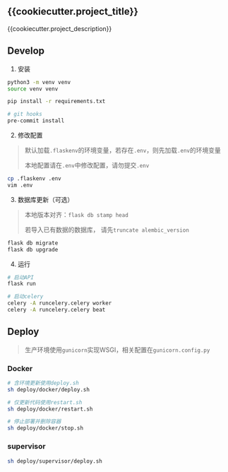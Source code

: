 ## {{cookiecutter.project_title}}

{{cookiecutter.project_description}}

## Develop

1. 安装

```bash
python3 -m venv venv
source venv venv

pip install -r requirements.txt

# git hooks
pre-commit install
```

2. 修改配置

> 默认加载`.flaskenv`的环境变量，若存在`.env`，则先加载`.env`的环境变量
>
> 本地配置请在`.env`中修改配置，请勿提交`.env`

```bash
cp .flaskenv .env
vim .env
```

3. 数据库更新（可选）
> 本地版本对齐：`flask db stamp head`
> 
> 若导入已有数据的数据库， 请先`truncate alembic_version`

```bash
flask db migrate
flask db upgrade
```

4. 运行

```bash
# 启动API
flask run

# 启动celery
celery -A runcelery.celery worker
celery -A runcelery.celery beat
```

## Deploy

> 生产环境使用`gunicorn`实现WSGI，相关配置在`gunicorn.config.py`

### Docker
```bash
# 含环境更新使用deploy.sh
sh deploy/docker/deploy.sh

# 仅更新代码使用restart.sh
sh deploy/docker/restart.sh

# 停止部署并删除容器
sh deploy/docker/stop.sh
```

### supervisor
```bash
sh deploy/supervisor/deploy.sh
```
